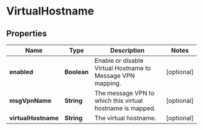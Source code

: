 
# VirtualHostname

## Properties
Name | Type | Description | Notes
------------ | ------------- | ------------- | -------------
**enabled** | **Boolean** | Enable or disable Virtual Hostname to Message VPN mapping. |  [optional]
**msgVpnName** | **String** | The message VPN to which this virtual hostname is mapped. |  [optional]
**virtualHostname** | **String** | The virtual hostname. |  [optional]



